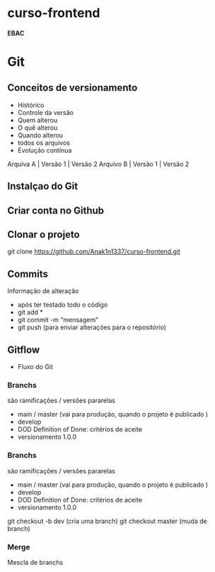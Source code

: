 # curso-frontend
#### EBAC

# Git
## Conceitos de versionamento
 - Histórico
 - Controle da versão
 - Quem alterou 
 - O quê alterou
 - Quando alterou 
 - todos os arquivos
 - Evolução contínua

 Arquiva A | Versão 1 | Versão 2
 Arquivo B | Versão 1 | Versão 2

## Instalçao do Git

## Criar conta no Github

## Clonar o projeto
git clone https://github.com/Anak1n1337/curso-frontend.git

## Commits
 Informação de alteração
 - após ter testado todo o código
 - git add *
 - git commit -m "mensagem"
 - git push (para enviar alterações para o repositório)

## Gitflow
 - Fluxo do Git
 
### Branchs
são ramificações / versões pararelas

- main / master (vai para produção, quando o projeto é publicado )
- develop
- DOD Definition of Done: critérios de aceite
- versionamento 1.0.0

### Branchs
são ramificações / versões pararelas

- main / master (vai para produção, quando o projeto é publicado )
- develop
- DOD Definition of Done: critérios de aceite
- versionamento 1.0.0

git checkout -b dev (cria uma branch)
git checkout master (muda de branch)


### Merge
Mescla de branchs
